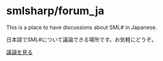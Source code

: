 # smlsharp/forum_ja

This is a place to have discussions about SML# in Japanese.

日本語でSML#について議論できる場所です。お気軽にどうぞ。

[議論を見る](https://github.com/smlsharp/forum_ja/discussions)
